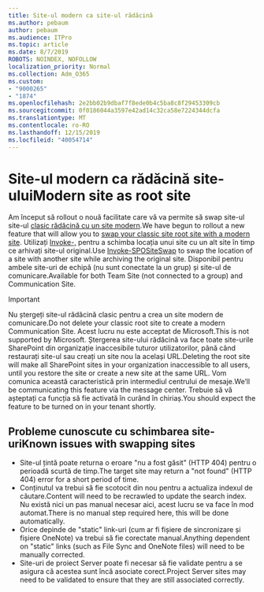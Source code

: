 ```yaml
---
title: Site-ul modern ca site-ul rădăcină
ms.author: pebaum
author: pebaum
ms.audience: ITPro
ms.topic: article
ms.date: 8/7/2019
ROBOTS: NOINDEX, NOFOLLOW
localization_priority: Normal
ms.collection: Adm_O365
ms.custom:
- "9000265"
- "1874"
ms.openlocfilehash: 2e2bb02b9dbaf7f8ede0b4c5ba8c8f29453309cb
ms.sourcegitcommit: 0f0186044a3597e42ad14c32ca58e7224344dcfa
ms.translationtype: MT
ms.contentlocale: ro-RO
ms.lasthandoff: 12/15/2019
ms.locfileid: "40054714"
---
```

# <a name="modern-site-as-root-site"></a><span data-ttu-id="07422-102">Site-ul modern ca rădăcină site-ului</span><span class="sxs-lookup"><span data-stu-id="07422-102">Modern site as root site</span></span>

<span data-ttu-id="07422-103">Am început să rollout o nouă facilitate care vă va permite să swap site-ul site-ul [clasic rădăcină cu un site modern](https://docs.microsoft.com/sharepoint/modern-root-site).</span><span class="sxs-lookup"><span data-stu-id="07422-103">We have begun to rollout a new feature that will allow you to [swap your classic site root site with a modern site](https://docs.microsoft.com/sharepoint/modern-root-site).</span></span> <span data-ttu-id="07422-104">Utilizați [Invoke-,](https://docs.microsoft.com/powershell/module/sharepoint-online/invoke-spositeswap?view=sharepoint-ps) pentru a schimba locația unui site cu un alt site în timp ce arhivați site-ul original.</span><span class="sxs-lookup"><span data-stu-id="07422-104">Use [Invoke-SPOSiteSwap](https://docs.microsoft.com/powershell/module/sharepoint-online/invoke-spositeswap?view=sharepoint-ps) to swap the location of a site with another site while archiving the original site.</span></span> <span data-ttu-id="07422-105">Disponibil pentru ambele site-uri de echipă (nu sunt conectate la un grup) și site-ul de comunicare.</span><span class="sxs-lookup"><span data-stu-id="07422-105">Available for both Team Site (not connected to a group) and Communication Site.</span></span>

>[!Important]
> <span data-ttu-id="07422-106">Nu ștergeți site-ul rădăcină clasic pentru a crea un site modern de comunicare.</span><span class="sxs-lookup"><span data-stu-id="07422-106">Do not delete your classic root site to create a modern Communication Site.</span></span> <span data-ttu-id="07422-107">Acest lucru nu este acceptat de Microsoft.</span><span class="sxs-lookup"><span data-stu-id="07422-107">This is not supported by Microsoft.</span></span> <span data-ttu-id="07422-108">Ștergerea site-ului rădăcină va face toate site-urile SharePoint din organizație inaccesibile tuturor utilizatorilor, până când restaurați site-ul sau creați un site nou la același URL.</span><span class="sxs-lookup"><span data-stu-id="07422-108">Deleting the root site will make all SharePoint sites in your organization inaccessible to all users, until you restore the site or create a new site at the same URL.</span></span> <span data-ttu-id="07422-109">Vom comunica această caracteristică prin intermediul centrului de mesaje.</span><span class="sxs-lookup"><span data-stu-id="07422-109">We’ll be communicating this feature via the message center.</span></span> <span data-ttu-id="07422-110">Trebuie să vă așteptați ca funcția să fie activată în curând în chiriaș.</span><span class="sxs-lookup"><span data-stu-id="07422-110">You should expect the feature to be turned on in your tenant shortly.</span></span>

## <a name="known-issues-with-swapping-sites"></a><span data-ttu-id="07422-111">Probleme cunoscute cu schimbarea site-uri</span><span class="sxs-lookup"><span data-stu-id="07422-111">Known issues with swapping sites</span></span>
- <span data-ttu-id="07422-112">Site-ul țintă poate returna o eroare "nu a fost găsit" (HTTP 404) pentru o perioadă scurtă de timp.</span><span class="sxs-lookup"><span data-stu-id="07422-112">The target site may return a "not found" (HTTP 404) error for a short period of time.</span></span>
- <span data-ttu-id="07422-113">Conținutul va trebui să fie scotocit din nou pentru a actualiza indexul de căutare.</span><span class="sxs-lookup"><span data-stu-id="07422-113">Content will need to be recrawled to update the search index.</span></span> <span data-ttu-id="07422-114">Nu există nici un pas manual necesar aici, acest lucru se va face în mod automat.</span><span class="sxs-lookup"><span data-stu-id="07422-114">There is no manual step required here, this will be done automatically.</span></span>
- <span data-ttu-id="07422-115">Orice depinde de "static" link-uri (cum ar fi fișiere de sincronizare și fișiere OneNote) va trebui să fie corectate manual.</span><span class="sxs-lookup"><span data-stu-id="07422-115">Anything dependent on "static" links (such as File Sync and OneNote files) will need to be manually corrected.</span></span>
- <span data-ttu-id="07422-116">Site-uri de proiect Server poate fi necesar să fie validate pentru a se asigura că acestea sunt încă asociate corect.</span><span class="sxs-lookup"><span data-stu-id="07422-116">Project Server sites may need to be validated to ensure that they are still associated correctly.</span></span> 
